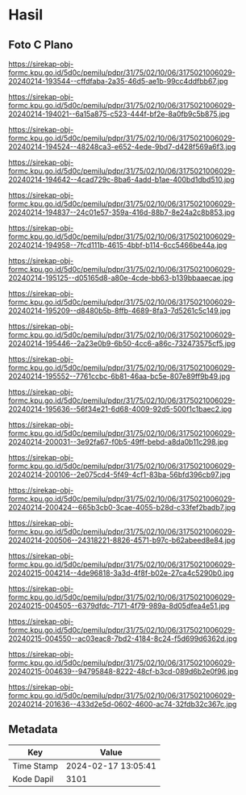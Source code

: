 # Hasil

## Foto C Plano

https://sirekap-obj-formc.kpu.go.id/5d0c/pemilu/pdpr/31/75/02/10/06/3175021006029-20240214-193544--cffdfaba-2a35-46d5-ae1b-99cc4ddfbb67.jpg

https://sirekap-obj-formc.kpu.go.id/5d0c/pemilu/pdpr/31/75/02/10/06/3175021006029-20240214-194021--6a15a875-c523-444f-bf2e-8a0fb9c5b875.jpg

https://sirekap-obj-formc.kpu.go.id/5d0c/pemilu/pdpr/31/75/02/10/06/3175021006029-20240214-194524--48248ca3-e652-4ede-9bd7-d428f569a6f3.jpg

https://sirekap-obj-formc.kpu.go.id/5d0c/pemilu/pdpr/31/75/02/10/06/3175021006029-20240214-194642--4cad729c-8ba6-4add-b1ae-400bd1dbd510.jpg

https://sirekap-obj-formc.kpu.go.id/5d0c/pemilu/pdpr/31/75/02/10/06/3175021006029-20240214-194837--24c01e57-359a-416d-88b7-8e24a2c8b853.jpg

https://sirekap-obj-formc.kpu.go.id/5d0c/pemilu/pdpr/31/75/02/10/06/3175021006029-20240214-194958--7fcd111b-4615-4bbf-b114-6cc5466be44a.jpg

https://sirekap-obj-formc.kpu.go.id/5d0c/pemilu/pdpr/31/75/02/10/06/3175021006029-20240214-195125--d05165d8-a80e-4cde-bb63-b139bbaaecae.jpg

https://sirekap-obj-formc.kpu.go.id/5d0c/pemilu/pdpr/31/75/02/10/06/3175021006029-20240214-195209--d8480b5b-8ffb-4689-8fa3-7d5261c5c149.jpg

https://sirekap-obj-formc.kpu.go.id/5d0c/pemilu/pdpr/31/75/02/10/06/3175021006029-20240214-195446--2a23e0b9-6b50-4cc6-a86c-732473575cf5.jpg

https://sirekap-obj-formc.kpu.go.id/5d0c/pemilu/pdpr/31/75/02/10/06/3175021006029-20240214-195552--7761ccbc-6b81-46aa-bc5e-807e89ff9b49.jpg

https://sirekap-obj-formc.kpu.go.id/5d0c/pemilu/pdpr/31/75/02/10/06/3175021006029-20240214-195636--56f34e21-6d68-4009-92d5-500f1c1baec2.jpg

https://sirekap-obj-formc.kpu.go.id/5d0c/pemilu/pdpr/31/75/02/10/06/3175021006029-20240214-200031--3e92fa67-f0b5-49ff-bebd-a8da0b11c298.jpg

https://sirekap-obj-formc.kpu.go.id/5d0c/pemilu/pdpr/31/75/02/10/06/3175021006029-20240214-200106--2e075cd4-5f49-4cf1-83ba-56bfd396cb97.jpg

https://sirekap-obj-formc.kpu.go.id/5d0c/pemilu/pdpr/31/75/02/10/06/3175021006029-20240214-200424--665b3cb0-3cae-4055-b28d-c33fef2badb7.jpg

https://sirekap-obj-formc.kpu.go.id/5d0c/pemilu/pdpr/31/75/02/10/06/3175021006029-20240214-200506--24318221-8826-4571-b97c-b62abeed8e84.jpg

https://sirekap-obj-formc.kpu.go.id/5d0c/pemilu/pdpr/31/75/02/10/06/3175021006029-20240215-004214--4de96818-3a3d-4f8f-b02e-27ca4c5290b0.jpg

https://sirekap-obj-formc.kpu.go.id/5d0c/pemilu/pdpr/31/75/02/10/06/3175021006029-20240215-004505--6379dfdc-7171-4f79-989a-8d05dfea4e51.jpg

https://sirekap-obj-formc.kpu.go.id/5d0c/pemilu/pdpr/31/75/02/10/06/3175021006029-20240215-004550--ac03eac8-7bd2-4184-8c24-f5d699d6362d.jpg

https://sirekap-obj-formc.kpu.go.id/5d0c/pemilu/pdpr/31/75/02/10/06/3175021006029-20240215-004639--94795848-8222-48cf-b3cd-089d6b2e0f96.jpg

https://sirekap-obj-formc.kpu.go.id/5d0c/pemilu/pdpr/31/75/02/10/06/3175021006029-20240214-201636--433d2e5d-0602-4600-ac74-32fdb32c367c.jpg


## Metadata

| Key        | Value               |
| ---------- | ------------------- |
| Time Stamp | 2024-02-17 13:05:41 |
| Kode Dapil | 3101                |



